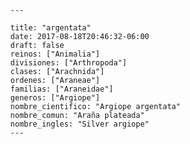 
      ---

      title: "argentata"
      date: 2017-08-18T20:46:32-06:00
      draft: false
      reinos: ["Animalia"]
      divisiones: ["Arthropoda"]
      clases: ["Arachnida"]
      ordenes: ["Araneae"]
      familias: ["Araneidae"]
      generos: ["Argiope"]
      nombre_cientifico: "Argiope argentata"
      nombre_comun: "Araña plateada"
      nombre_ingles: "Silver argiope"
      ---

      